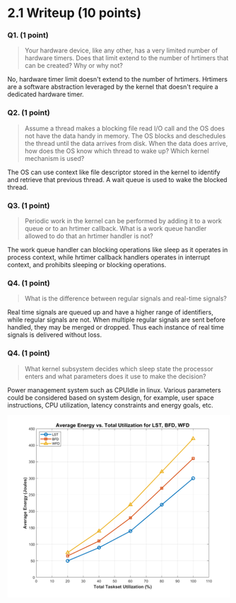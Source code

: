 # 2.1 Writeup (10 points)

### Q1. (1 point)
>Your hardware device, like any other, has a very limited number of hardware timers. Does
that limit extend to the number of hrtimers that can be created? Why or why not?

No, hardware timer limit doesn't extend to the number of hrtimers. Hrtimers are a software abstraction leveraged by the kernel that doesn't require a dedicated hardware timer.

### Q2. (1 point)
>Assume a thread makes a blocking file read I/O call and the OS does not have the data
handy in memory. The OS blocks and deschedules the thread until the data arrives from disk. When
the data does arrive, how does the OS know which thread to wake up? Which kernel mechanism is
used?

The OS can use context like file descriptor stored in the kernel to identify and retrieve that previous thread. A wait queue is used to wake the blocked thread.

### Q3. (1 point)
>Periodic work in the kernel can be performed by adding it to a work queue or to an hrtimer
callback. What is a work queue handler allowed to do that an hrtimer handler is not?

The work queue handler can blocking operations like sleep as it operates in process context, while hrtimer callback handlers operates in interrupt context, and prohibits sleeping or blocking operations.

### Q4. (1 point)
>What is the difference between regular signals and real-time signals?
 
Real time signals are queued up and have a higher range of identifiers, while regular signals are not. When multiple regular signals are sent before handled, they may be merged or dropped. Thus each instance of real time signals is delivered without loss.

### Q4. (1 point)
>What kernel subsystem decides which sleep state the processor enters and what parameters
does it use to make the decision?

Power management system such as CPUIdle in linux. Various parameters could be considered based on system design, for example, user space instructions, CPU utilization, latency constraints and energy goals, etc.

![2.5.3](https://raw.githubusercontent.com/18648CMUFall24/lab0-cmu/refs/heads/lab-3/writeups/Untitled.png)

